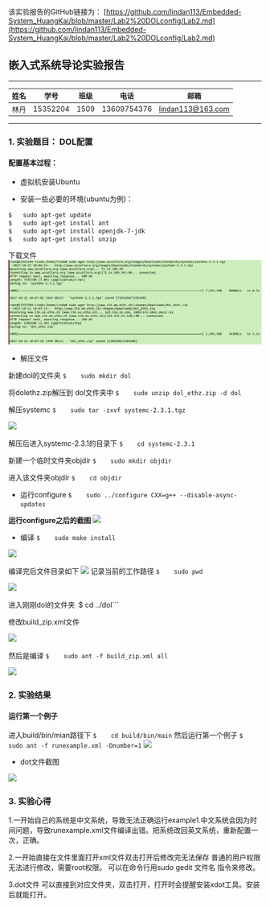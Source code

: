 该实验报告的GitHub链接为：
[https://github.com/lindan113/Embedded-System_HuangKai/blob/master/Lab2%20DOLconfig/Lab2.md](https://github.com/lindan113/Embedded-System_HuangKai/blob/master/Lab2%20DOLconfig/Lab2.md)

## 嵌入式系统导论实验报告
-------

|  姓名  |  学号  |  班级  |  电话  |  邮箱  |
| :--: | :--: | :--: | :--: | :--: |
|  林丹 | 15352204 | 1509 | 13609754376  | lindan113@163.com |

-----


### 1. 实验题目： DOL配置

#### 配置基本过程：

- 虚拟机安装Ubuntu


- 安装一些必要的环境(ubuntu为例)：
```
$	sudo apt-get update
$	sudo apt-get install ant
$ 	sudo apt-get install openjdk-7-jdk
$	sudo apt-get install unzip
```
下载文件
<img src="https://github.com/lindan113/Embedded-System_HuangKai/blob/master/Lab2%20DOLconfig/images/%E4%B8%8B%E8%BD%BD%E6%96%87%E4%BB%B6wget.png?raw=true"/>

- 解压文件

新建dol的文件夹 
```$	sudo mkdir dol```

将dolethz.zip解压到 dol文件夹中
```$	sudo unzip dol_ethz.zip -d dol```

解压systemc
```$	sudo tar -zxvf systemc-2.3.1.tgz```

<img src="https://github.com/lindan113/Embedded-System_HuangKai/blob/master/Lab2%20DOLconfig/images/%E8%A7%A3%E5%8E%8B%E6%96%87%E4%BB%B6.png?raw=true"/>

解压后进入systemc-2.3.1的目录下
```$	cd systemc-2.3.1```

新建一个临时文件夹objdir
```$	sudo mkdir objdir```

进入该文件夹objdir
```$	cd objdir```

- 运行configure
```$	sudo ../configure CXX=g++ --disable-async-updates```

**运行configure之后的截图**
<img src="https://github.com/lindan113/Embedded-System_HuangKai/blob/master/Lab2%20DOLconfig/images/%E8%BF%90%E8%A1%8Cconfigure%E4%B9%8B%E5%90%8E.png?raw=true"/>

- 编译
```$	sudo make install```

<img src="https://github.com/lindan113/Embedded-System_HuangKai/blob/master/Lab2%20DOLconfig/images/sudo%20make%20install.png?raw=true"/>

编译完后文件目录如下
<img src="https://github.com/lindan113/Embedded-System_HuangKai/blob/master/Lab2%20DOLconfig/images/%E7%BC%96%E8%AF%91%E5%AE%8C%E5%90%8E%E6%96%87%E4%BB%B6%E7%9B%AE%E5%BD%95.png?raw=true"/>
记录当前的工作路径
```$	sudo pwd```

<img src="https://github.com/lindan113/Embedded-System_HuangKai/blob/master/Lab2%20DOLconfig/images/%E5%BD%93%E5%89%8D%E7%9A%84%E5%B7%A5%E4%BD%9C%E8%B7%AF%E5%BE%84.png?raw=true"/>

进入刚刚dol的文件夹```
```$	cd ../dol```

修改build_zip.xml文件

<img src="https://github.com/lindan113/Embedded-System_HuangKai/blob/master/Lab2%20DOLconfig/images/%E4%BF%AE%E6%94%B9build_zip.xml%E6%96%87%E4%BB%B6.png?raw=true"/>

然后是编译
```$	sudo ant -f build_zip.xml all```

<img src="https://github.com/lindan113/Embedded-System_HuangKai/blob/master/Lab2%20DOLconfig/images/sudo%20ant%20-f%20build_zip.xml%20all.png?raw=true"/>

### 2. 实验结果

#### 运行第一个例子

进入build/bin/mian路径下
```$	cd build/bin/main```
然后运行第一个例子
```$	sudo ant -f runexample.xml -Dnumber=1```
<img src="https://github.com/lindan113/Embedded-System_HuangKai/blob/master/Lab2%20DOLconfig/images/%E8%BF%90%E8%A1%8C%E7%AC%AC%E4%B8%80%E4%B8%AA%E4%BE%8B%E5%AD%90.png?raw=true"/>


- dot文件截图
<img src="https://github.com/lindan113/Embedded-System_HuangKai/blob/master/Lab2%20DOLconfig/images/dot%E6%96%87%E4%BB%B6%E6%88%AA%E5%9B%BE.png?raw=true"/>

### 3. 实验心得


1.一开始自己的系统是中文系统，导致无法正确运行example1.中文系统会因为时间问题，导致runexample.xml文件编译出错。把系统改回英文系统，重新配置一次，正确。

2.一开始直接在文件里面打开xml文件双击打开后修改完无法保存
普通的用户权限无法进行修改，需要root权限。
可以在命令行用sudo gedit 文件名 指令来修改。

3.dot文件
可以直接到对应文件夹，双击打开，打开时会提醒安装xdot工具。安装后就能打开。
